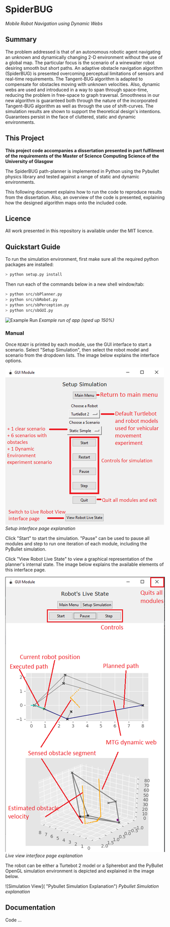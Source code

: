 # SpiderBUG 
_Mobile Robot Navigation using Dynamic Webs_

## Summary

The problem addressed is that of an autonomous robotic agent navigating an unknown and dynamically changing 2-D environment without the use of a global map. The particular focus is the scenario of a winewaiter robot desiring smooth but short paths. An adaptive obstacle navigation algorithm (SpiderBUG) is presented overcoming perceptual limitations of sensors and real-time requirements. The Tangent-BUG algorithm is adapted to compensate for obstacles moving with unknown velocities. Also, dynamic webs are used and introduced in a way to span through space-time, reducing the problem in free-space to graph traversal. Smoothness in our new algorithm is guaranteed both through the nature of the incorporated Tangent-BUG algorithm as well as through the use of shift-curves. The simulation results are shown to support the theoretical design's intentions. Guarantees persist in the face of cluttered, static and dynamic environments.

## This Project

**This project code accompanies a dissertation presented in part fulfilment of the requirements of the Master of Science Computing Science of the University of Glasgow**

The SpiderBUG path-planner is implemented in Python using the Pybullet physics library and tested against a range of static and dynamic environments.

This following document explains how to run the code to reproduce results from the dissertation. Also, an overview of the code is presented, explaining how the designed algorithm maps onto the included code.

## Licence

All work presented in this repository is available under the MIT licence.

## Quickstart Guide

To run the simulation environment, first make sure all the required python packages are installed:

``` bash
> python setup.py install
```

Then run each of the commands below in a new shell window/tab:

````bash
> python src/sbPlanner.py
> python src/sbRobot.py
> python src/sbPerception.py
> python src/sbGUI.py
````

![Example Run](https://raw.githubusercontent.com/the-jojo/SpiderBUG/master/md_files/overview.gif "Usage of Simulation Environment")
*Example run of app (sped up 150%)*

### Manual

Once `READY` is printed by each module, use the GUI interface to start a scenario. Select "Setup Simulation", then select the robot model and scenario from the dropdown lists. The image below explains the interface options.

![Live View](https://raw.githubusercontent.com/the-jojo/SpiderBUG/master/md_files/setup_page.png "Setup Page Explanation")
*Setup interface page explanation*

Click "Start" to start the simulation. "Pause" can be used to pause all modules and step to run one iteration of each module, including the PyBullet simulation.

Click "View Robot Live State" to view a graphical representation of the planner's internal state. The image below explains the available elements of this interface page.

![Live View](https://raw.githubusercontent.com/the-jojo/SpiderBUG/master/md_files/live_view.png "Live View Page Explanation")
*Live view interface page explanation*

The robot can be either a Turtebot 2 model or a Spherebot and the PyBullet OpenGL simulation environment is depicted and explained in the image below.

![Simulation View]( "Pybullet Simulation Explanation")
*Pybullet Simulation explanation*

## Documentation

Code ...
